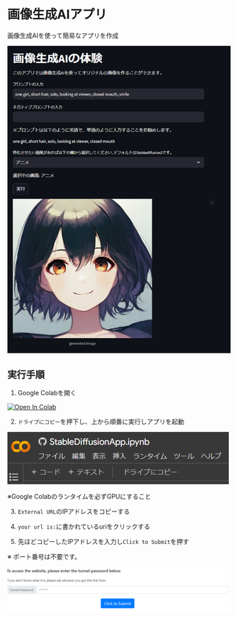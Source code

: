 # 画像生成AIアプリ

画像生成AIを使って簡易なアプリを作成

![site](./asset/site.png)

## 実行手順

1. Google Colabを開く
<a target="_blank" href="https://colab.research.google.com/github/Hoku113/GenerateImageApp/blob/master/StableDiffusionApp.ipynb">
  <img src="https://colab.research.google.com/assets/colab-badge.svg" alt="Open In Colab"/>
</a>


2. `ドライブにコピー`を押下し、上から順番に実行しアプリを起動

![copy_drive](./asset/copy_drive.png)

※Google Colabのランタイムを必ずGPUにすること

3. `External URL`のIPアドレスをコピーする

4. `your url is:`に書かれているuriをクリックする

5. 先ほどコピーしたIPアドレスを入力し`Click to Submit`を押す

※ ポート番号は不要です。

![access](./asset/access.png)

